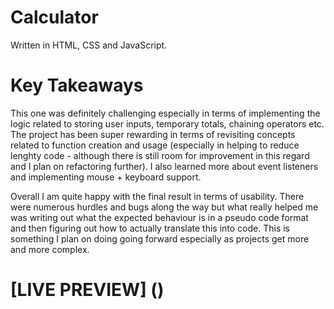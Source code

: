 # Calculator

Written in HTML, CSS and JavaScript.

# Key Takeaways

This one was definitely challenging especially in terms of implementing the logic related to storing user inputs, temporary totals, chaining operators etc. The project has been super rewarding in terms of revisiting concepts related to function creation and usage (especially in helping to reduce lenghty code - although there is still room for improvement in this regard and I plan on refactoring further). I also learned more about event listeners and implementing mouse + keyboard support. 

Overall I am quite happy with the final result in terms of usability. There were numerous hurdles and bugs along the way but what really helped me was writing out what the expected behaviour is in a pseudo code format and then figuring out how to actually translate this into code. This is something I plan on doing going forward especially as projects get more and more complex. 

# [LIVE PREVIEW] ()
